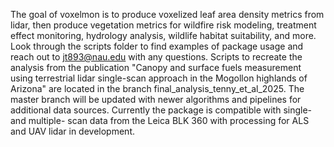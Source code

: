 The goal of voxelmon is to produce voxelized leaf area density metrics from lidar, then produce vegetation metrics for wildfire risk modeling, 
treatment effect monitoring, hydrology analysis, wildlife habitat suitability, and more. Look through the scripts folder to find examples of package usage and
reach out to jt893@nau.edu with any questions. Scripts to recreate the analysis from the publication "Canopy and surface fuels measurement using 
terrestrial lidar single-scan approach in the Mogollon highlands of Arizona" are located in the branch final_analysis_tenny_et_al_2025. The
master branch will be updated with newer algorithms and pipelines for additional data sources. Currently the package is
compatible with single- and multiple- scan data from the Leica BLK 360 with processing for ALS and UAV lidar in development.
